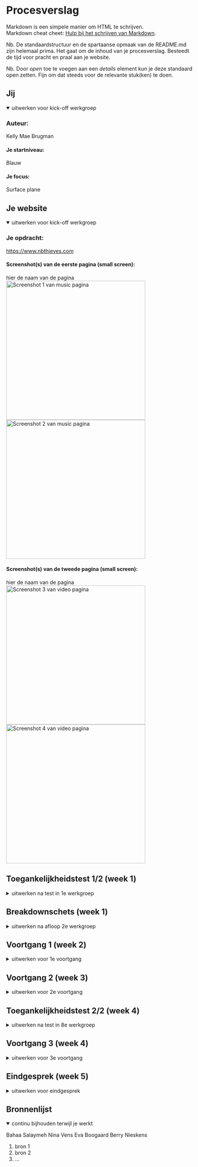# Procesverslag
Markdown is een simpele manier om HTML te schrijven.  
Markdown cheat cheet: [Hulp bij het schrijven van Markdown](https://github.com/adam-p/markdown-here/wiki/Markdown-Cheatsheet).

Nb. De standaardstructuur en de spartaanse opmaak van de README.md zijn helemaal prima. Het gaat om de inhoud van je procesverslag. Besteedt de tijd voor pracht en praal aan je website.

Nb. Door *open* toe te voegen aan een *details* element kun je deze standaard open zetten. Fijn om dat steeds voor de relevante stuk(ken) te doen.


## Jij

<details open>
  <summary>uitwerken voor kick-off werkgroep</summary>

  ### Auteur:
Kelly Mae Brugman
  #### Je startniveau:
Blauw
  #### Je focus:
Surface plane 
</details>


## Je website

<details open>
  <summary>uitwerken voor kick-off werkgroep</summary>

  ### Je opdracht:
https://www.nbthieves.com

  #### Screenshot(s) van de eerste pagina (small screen): 
  hier de naam van de pagina  
  <img src="readme-images/sc1.png" width="375px" alt="Screenshot 1 van music pagina">
  <img src="readme-images/sc2.png" width="375px" alt="Screenshot 2 van music pagina">

  #### Screenshot(s) van de tweede pagina (small screen):
  hier de naam van de pagina  
  <img src="readme-images/sc3.png" width="375px" alt="Screenshot 3 van video pagina">
  <img src="readme-images/sc4.png" width="375px" alt="Screenshot 4 van video pagina">
 
</details>



## Toegankelijkheidstest 1/2 (week 1)

<details>
  <summary>uitwerken na test in 1e werkgroep</summary>

  ### Bevindingen
  Lijst met je bevindingen die in de test naar voren kwamen:

  #### Screenreader
  Hier korte omschrijving (met indien nodig afbeeldingen)

  Hier een omschrijving van hoe het opgelost kan worden (met indien nodig afbeeldingen)


  #### Muis en Toetsenbord 
  Hier korte omschrijving (met indien nodig afbeeldingen)

  Hier een omschrijving van hoe het opgelost kan worden (met indien nodig afbeeldingen)


  #### Motoriek (shocks, elastiekjes)
  Hier korte omschrijving (met indien nodig afbeeldingen)

  Hier een omschrijving van hoe het opgelost kan worden (met indien nodig afbeeldingen)


  #### Visueel (brillen, contrast, kleurenblind, dark/light). 
  Hier korte omschrijving (met indien nodig afbeeldingen)

  Hier een omschrijving van hoe het opgelost kan worden (met indien nodig afbeeldingen)

</details>



## Breakdownschets (week 1)

<details>
  <summary>uitwerken na afloop 2e werkgroep</summary>

  ### de video pagina: 
  <img src="readme-images/schets_video.png" width="375px" alt="Breakdown van de video pagina">

  ### de music pagina: 
  <img src="readme-images/schets_music.png" width="375px" alt="Breakdown van de music pagina">

</details>


## Voortgang 1 (week 2)

<details>
  <summary>uitwerken voor 1e voortgang</summary>

  ### Stand van zaken
  hier dit ging goed & dit was lastig (neem ook screenshots op van delen van je website en code)


  ### Agenda voor meeting
  samen met je groepje opstellen

  | student 1 - Lizzy| student 2 - Bahaa  | student 3 - Kelly Mae 
  | ---              | ---                | ---                   
  | dit bespreken    | en dit             | Hoe kan ik een video toevoegen in mijn html?       
  | en dat ook nog   | dit als er tijd is | Waarom linkt mijn css niet op beide pagina's?
  | ...              | ...                | Hoe zorg ik ervoor dat mijn header als hamburgermenu krijg?

  ### Verslag van meeting
  hier na afloop snel de uitkomsten van de meeting vastleggen

  - Nina heeft mij geholpen met het toevoegen van een video in mijn website.

</details>





## Voortgang 2 (week 3)

<details>
  <summary>uitwerken voor 2e voortgang</summary>

  ### Stand van zaken
  Tijdens deze voortgang heb ik mijn website laten zien aan de docent waarop hij mij feedback kon geven.
  Hier hebben wij besproken hoe ver ik was en wat ik nog moet doen.

  Er waren een aantal dingen die niet lukten bij mij waar ik hulp om heb gevraagd zoals bijvoorbeeld de menubalk die zich heel raar gedraagde.
  Ook had ik een vraag over hoe ik de footer zou moeten maken. (hoe moet de opmaak eruit zien in de html, hoe moet ik het maken)

  ### Verslag van meeting
  Aan het einde van het gesprek wist ik weer een beetje welke kant ik op moet gaan als het gaat om voortgang en welke dingen er sowiezo nog moeten gebeuren om een voldoende te halen.

  Hierna heeft Eva (studentassistent) mij ook nog geholpen met een paar kleine dingen.

</details>





## Toegankelijkheidstest 2/2 (week 4)

<details>
  <summary>uitwerken na test in 8e werkgroep</summary>

  ### Bevindingen
  Lijst met je bevindingen die in de test naar voren kwamen (geef ook aan wat er verbeterd is):

  #### Screenreader
  Hier korte omschrijving (met indien nodig afbeeldingen)

  Hier een omschrijving van hoe het opgelost kan worden (met indien nodig afbeeldingen)


  #### Muis en Toetsenbord 
  Hier korte omschrijving (met indien nodig afbeeldingen)

  Hier een omschrijving van hoe het opgelost kan worden (met indien nodig afbeeldingen)


  #### Motoriek (shocks, elastiekjes)
  Hier korte omschrijving (met indien nodig afbeeldingen)

  Hier een omschrijving van hoe het opgelost kan worden (met indien nodig afbeeldingen)


  #### Visueel (brillen, contrast, kleurenblind, dark/light). 
  Hier korte omschrijving (met indien nodig afbeeldingen)

  Hier een omschrijving van hoe het opgelost kan worden (met indien nodig afbeeldingen)

</details>





## Voortgang 3 (week 4)

<details>
  <summary>uitwerken voor 3e voortgang</summary>

  ### Stand van zaken
  Tijdens de derde voortgang moesten wij weer de site laten zien op het grote scherm om de laatste paar dingen af te spreken van wat er nog moet gebeuren om het te laten voldoen aan de surface plane en hoe ik het nog toegankelijker kan maken.

  Hierbij hebben wij afgesproken om de volgende dingen van de surface plane toe te voegen:
  - Menu tab baar maken
  - Animatie in het menu
  - Dark mode
  - Hover op de button
  - 

  ### Verslag van meeting
  Na afloop kwam het er op neer dat ik goed opweg ben maar dat er nog een aantal dingen moeten gebeuren als het gaat om styling en toegankelijkheid.

</details>





## Eindgesprek (week 5)

<details>
  <summary>uitwerken voor eindgesprek</summary>

  ### Je uitkomst - karakteristiek screenshots:
  <img src="readme-images/dummy-plaatje.jpg" width="375px" alt="uitomst opdracht 1">


  ### Dit ging goed/Heb ik geleerd: 
  Korte omschrijving met plaatjes

  <img src="readme-images/dummy-plaatje.jpg" width="375px" alt="top">


  ### Dit was lastig/Is niet gelukt:
  Korte omschrijving met plaatjes

  <img src="readme-images/dummy-plaatje.jpg" width="375px" alt="bummer">
</details>

## Bronnenlijst

<details open>
  <summary>continu bijhouden terwijl je werkt</summary>

  Bahaa Salaymeh
  Nina Vens
  Eva Boogaard
  Berry Nieskens

  1. bron 1
  2. bron 2
  3. ...

</details>
